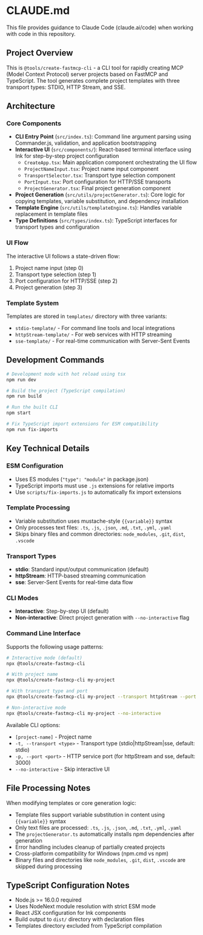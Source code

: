 # CLAUDE.md

This file provides guidance to Claude Code (claude.ai/code) when working with code in this repository.

## Project Overview

This is `@tools/create-fastmcp-cli` - a CLI tool for rapidly creating MCP (Model Context Protocol) server projects based on FastMCP and TypeScript. The tool generates complete project templates with three transport types: STDIO, HTTP Stream, and SSE.

## Architecture

### Core Components
- **CLI Entry Point** (`src/index.ts`): Command line argument parsing using Commander.js, validation, and application bootstrapping
- **Interactive UI** (`src/components/`): React-based terminal interface using Ink for step-by-step project configuration
  - `CreateApp.tsx`: Main application component orchestrating the UI flow
  - `ProjectNameInput.tsx`: Project name input component
  - `TransportSelector.tsx`: Transport type selection component  
  - `PortInput.tsx`: Port configuration for HTTP/SSE transports
  - `ProjectGenerator.tsx`: Final project generation component
- **Project Generation** (`src/utils/projectGenerator.ts`): Core logic for copying templates, variable substitution, and dependency installation
- **Template Engine** (`src/utils/templateEngine.ts`): Handles variable replacement in template files
- **Type Definitions** (`src/types/index.ts`): TypeScript interfaces for transport types and configuration

### UI Flow
The interactive UI follows a state-driven flow:
1. Project name input (step 0)
2. Transport type selection (step 1) 
3. Port configuration for HTTP/SSE (step 2)
4. Project generation (step 3)

### Template System
Templates are stored in `templates/` directory with three variants:
- `stdio-template/` - For command line tools and local integrations
- `httpStream-template/` - For web services with HTTP streaming
- `sse-template/` - For real-time communication with Server-Sent Events

## Development Commands

```bash
# Development mode with hot reload using tsx
npm run dev

# Build the project (TypeScript compilation)
npm run build

# Run the built CLI
npm start

# Fix TypeScript import extensions for ESM compatibility
npm run fix-imports
```

## Key Technical Details

### ESM Configuration
- Uses ES modules (`"type": "module"` in package.json)
- TypeScript imports must use `.js` extensions for relative imports
- Use `scripts/fix-imports.js` to automatically fix import extensions

### Template Processing
- Variable substitution uses mustache-style `{{variable}}` syntax
- Only processes text files: `.ts`, `.js`, `.json`, `.md`, `.txt`, `.yml`, `.yaml`
- Skips binary files and common directories: `node_modules`, `.git`, `dist`, `.vscode`

### Transport Types
- **stdio**: Standard input/output communication (default)
- **httpStream**: HTTP-based streaming communication
- **sse**: Server-Sent Events for real-time data flow

### CLI Modes
- **Interactive**: Step-by-step UI (default)
- **Non-interactive**: Direct project generation with `--no-interactive` flag

### Command Line Interface
Supports the following usage patterns:
```bash
# Interactive mode (default)
npx @tools/create-fastmcp-cli

# With project name
npx @tools/create-fastmcp-cli my-project

# With transport type and port
npx @tools/create-fastmcp-cli my-project --transport httpStream --port 8080

# Non-interactive mode
npx @tools/create-fastmcp-cli my-project --no-interactive
```

Available CLI options:
- `[project-name]` - Project name
- `-t, --transport <type>` - Transport type (stdio|httpStream|sse, default: stdio)
- `-p, --port <port>` - HTTP service port (for httpStream and sse, default: 3000)
- `--no-interactive` - Skip interactive UI

## File Processing Notes

When modifying templates or core generation logic:
- Template files support variable substitution in content using `{{variable}}` syntax
- Only text files are processed: `.ts`, `.js`, `.json`, `.md`, `.txt`, `.yml`, `.yaml`
- The `projectGenerator.ts` automatically installs npm dependencies after generation
- Error handling includes cleanup of partially created projects
- Cross-platform compatibility for Windows (npm.cmd vs npm)
- Binary files and directories like `node_modules`, `.git`, `dist`, `.vscode` are skipped during processing

## TypeScript Configuration Notes

- Node.js >= 16.0.0 required
- Uses NodeNext module resolution with strict ESM mode
- React JSX configuration for Ink components
- Build output to `dist/` directory with declaration files
- Templates directory excluded from TypeScript compilation